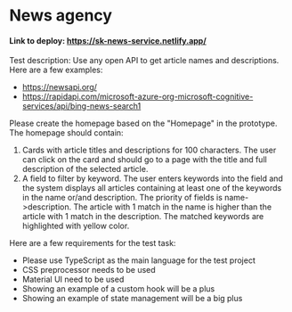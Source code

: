 # News agency
#### Link to deploy: https://sk-news-service.netlify.app/
Test description:
Use any open API to get article names and descriptions. Here are a few examples:
- https://newsapi.org/
- https://rapidapi.com/microsoft-azure-org-microsoft-cognitive-services/api/bing-news-search1


Please create the homepage based on the "Homepage" in the prototype.
The homepage should contain:
1. Cards with article titles and descriptions for 100 characters. The user can click on the card and should go to a page with the title and full description of the selected article.
2. A field to filter by keyword. The user enters keywords into the field and the system displays all articles containing at least one of the keywords in the name or/and description.
The priority of fields is name->description. The article with 1 match in the name is higher than the article with 1 match in the description.
The matched keywords are highlighted with yellow color.

Here are a few requirements for the test task:
- Please use TypeScript as the main language for the test project
- CSS preprocessor needs to be used
- Material UI need to be used
- Showing an example of a custom hook will be a plus
- Showing an example of state management will be a big plus
